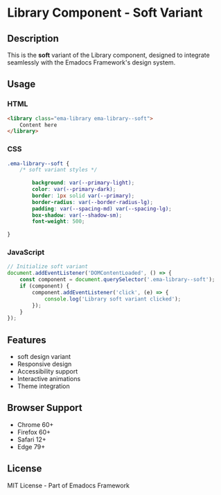 # Library Component - Soft Variant

## Description
This is the **soft** variant of the Library component, designed to integrate seamlessly with the Emadocs Framework's design system.

## Usage

### HTML
```html
<library class="ema-library ema-library--soft">
    Content here
</library>
```

### CSS
```css
.ema-library--soft {
    /* soft variant styles */
    
        background: var(--primary-light);
        color: var(--primary-dark);
        border: 1px solid var(--primary);
        border-radius: var(--border-radius-lg);
        padding: var(--spacing-md) var(--spacing-lg);
        box-shadow: var(--shadow-sm);
        font-weight: 500;
    
}
```

### JavaScript
```javascript
// Initialize soft variant
document.addEventListener('DOMContentLoaded', () => {
    const component = document.querySelector('.ema-library--soft');
    if (component) {
        component.addEventListener('click', (e) => {
            console.log('Library soft variant clicked');
        });
    }
});
```

## Features
- soft design variant
- Responsive design
- Accessibility support
- Interactive animations
- Theme integration

## Browser Support
- Chrome 60+
- Firefox 60+
- Safari 12+
- Edge 79+

## License
MIT License - Part of Emadocs Framework
